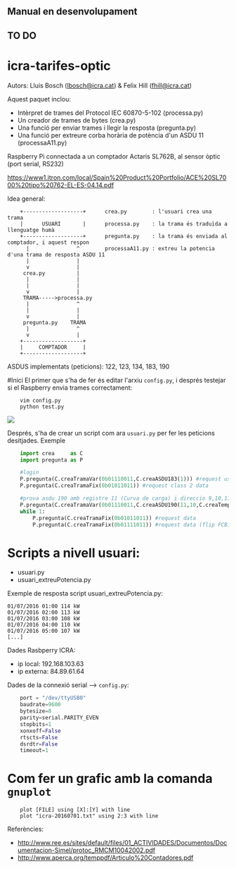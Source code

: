 ## Manual en desenvolupament

## TO DO

# icra-tarifes-optic

Autors: Lluis Bosch (lbosch@icra.cat) & Felix Hill (fhill@icra.cat)

Aquest paquet inclou:

 * Intèrpret de trames del Protocol IEC 60870-5-102 (processa.py)
 * Un creador de trames de bytes (crea.py)
 * Una funció per enviar trames i llegir la resposta (pregunta.py)
 * Una funció per extreure corba horària de potència d'un ASDU 11 (processaA11.py)

Raspberry Pi connectada a un comptador Actaris SL762B, al sensor òptic (port serial, RS232)

https://www1.itron.com/local/Spain%20Product%20Portfolio/ACE%20SL7000%20tipo%20762-EL-ES-04.14.pdf

Idea general:

		+-------------------+      crea.py        : l'usuari crea una trama                                    
		|      USUARI       |      processa.py    : la trama és traduïda a llenguatge humà         
		+-------------------+      pregunta.py    : la trama és enviada al comptador, i aquest respon
		  |               ^        processaA11.py : extreu la potencia d'una trama de resposta ASDU 11
		  |               |        
		  v               |
		 crea.py          |
		  |               |
		  |               |
		  v               |
		 TRAMA----->processa.py
		  |               ^
		  |               |
		  v               |
		 pregunta.py    TRAMA
		  |               ^
		  v               |
		+-------------------+
		|     COMPTADOR     |
		+-------------------+

ASDUS implementats (peticions): 122, 123, 134, 183, 190

#Inici 
El primer que s'ha de fer és editar l'arxiu `config.py`, i després testejar si el Raspberry envia trames correctament:

```
	vim config.py
	python test.py
```
![](https://raw.githubusercontent.com/holalluis/icra-tarifes-optic/master/gif/test.gif)

Després, s'ha de crear un script com ara `usuari.py` per fer les peticions desitjades. Exemple

```python
	import crea     as C
	import pregunta as P

	#login
	P.pregunta(C.creaTramaVar(0b01110011,C.creaASDU183(1))) #request user data & send password=1
	P.pregunta(C.creaTramaFix(0b01011011)) #request class 2 data

	#prova asdu 190 amb registre 11 (Curva de carga) i direccio 9,10,11
	P.pregunta(C.creaTramaVar(0b01110011,C.creaASDU190(11,10,C.creaTemps(21,7,16,0,0),C.creaTemps(22,7,16,0,0))))
	while 1:
		P.pregunta(C.creaTramaFix(0b01011011)) #request data
		P.pregunta(C.creaTramaFix(0b01111011)) #request data (flip FCB)
```

# Scripts a nivell usuari:
* usuari.py
* usuari_extreuPotencia.py

Exemple de resposta script usuari_extreuPotencia.py: 

	01/07/2016 01:00 114 kW
	01/07/2016 02:00 113 kW
	01/07/2016 03:00 108 kW
	01/07/2016 04:00 110 kW
	01/07/2016 05:00 107 kW
	[...]

Dades Rasbperry ICRA:

* ip local:   192.168.103.63
* ip externa: 84.89.61.64

Dades de la connexió serial --> `config.py`:

```python
	port = "/dev/ttyUSB0"
	baudrate=9600
	bytesize=8
	parity=serial.PARITY_EVEN
	stopbits=1
	xonxoff=False
	rtscts=False
	dsrdtr=False
	timeout=1 
```

Com fer un grafic amb la comanda `gnuplot`
==========================================

```
	plot [FILE] using [X]:[Y] with line
	plot "icra-20160701.txt" using 2:3 with line
```

Referències:

* http://www.ree.es/sites/default/files/01_ACTIVIDADES/Documentos/Documentacion-Simel/protoc_RMCM10042002.pdf
* http://www.aperca.org/temppdf/Articulo%20Contadores.pdf

